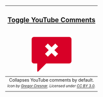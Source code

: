 | <h2>[Toggle YouTube Comments][store]</h2><br>[![](src/icons/128.png)][store] |
| :--------------------------------------------------------------------------: |
|                    Collapses YouTube comments by default.                    |
|      _<sup>Icon by [Gregor Cresnar]. Licensed under [CC BY 3.0].</sup>_      |

[store]: https://chrome.google.com/webstore/detail/toggle-youtube-comments/ampjnmipdgicjjidohpkidhghakoidfm
[gregor cresnar]: http://www.flaticon.com/authors/gregor-cresnar
[cc by 3.0]: http://creativecommons.org/licenses/by/3.0/ 'Creative Commons Attribution 3.0 Unported'
